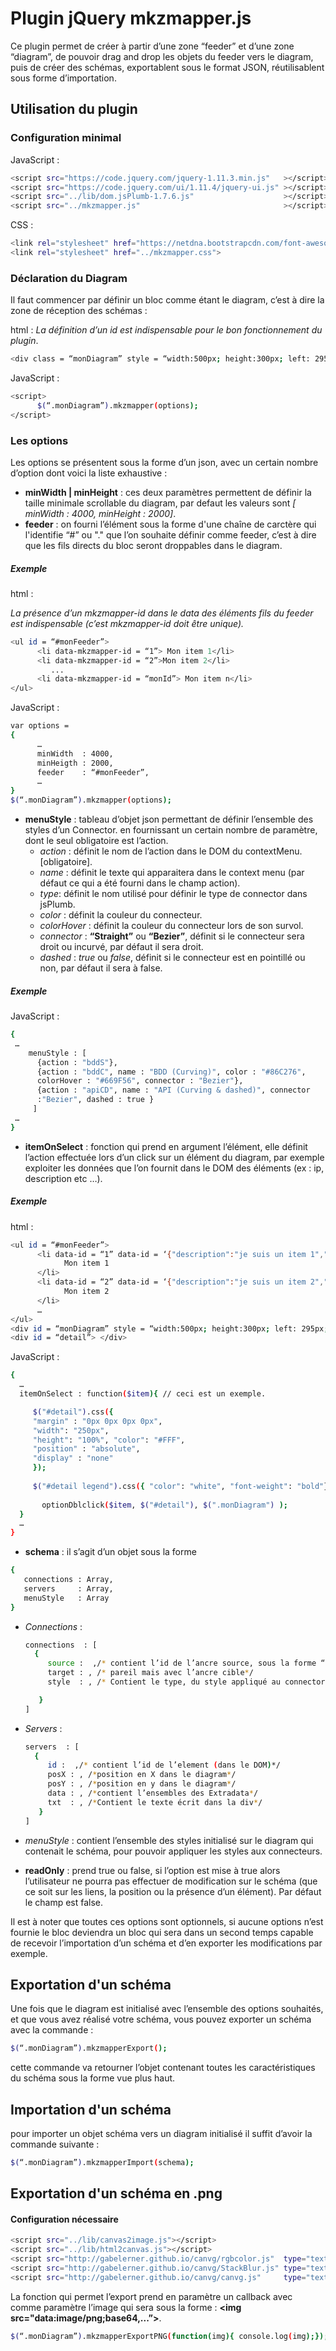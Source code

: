 # Plugin jQuery mkzmapper.js

Ce plugin permet de créer à partir d’une zone “feeder” et d’une zone “diagram”, de pouvoir drag and drop les objets du feeder vers le diagram, puis de créer des schémas, exportablent sous le format JSON, réutilisablent sous forme d’importation.

## Utilisation du plugin

### Configuration minimal

JavaScript :

```sh
<script src="https://code.jquery.com/jquery-1.11.3.min.js"   ></script>
<script src="https://code.jquery.com/ui/1.11.4/jquery-ui.js" ></script>
<script src="../lib/dom.jsPlumb-1.7.6.js"                    ></script>
<script src="../mkzmapper.js"                                ></script>
```

CSS : 

```sh
<link rel="stylesheet" href="https://netdna.bootstrapcdn.com/font-awesome/4.0.3/css/font-awesome.min.css">
<link rel="stylesheet" href="../mkzmapper.css">
```

### Déclaration du **Diagram**

Il faut commencer par définir un bloc comme étant le diagram, c’est à dire la zone de réception des schémas :

html : *La définition d’un id est indispensable pour le bon fonctionnement du plugin*.

```sh
<div class = “monDiagram” style = “width:500px; height:300px; left: 295px;”> </div>
```

JavaScript :
```sh
<script>
      $(“.monDiagram”).mkzmapper(options);
</script>
```
### Les options

Les options se présentent sous la forme d’un json, avec un certain nombre d’option dont voici la liste exhaustive : 

- **minWidth | minHeight** : ces deux paramètres permettent de définir la taille minimale scrollable du diagram, par defaut les valeurs sont *[ minWidth : 4000, minHeight : 2000]*.
- **feeder** :  on fourni l’élément sous la forme d'une chaîne de carctère qui l'identifie “#<nomduFeeder>” ou ".<nomduFeeder>" que l’on souhaite définir comme feeder, c’est à dire que les fils directs du bloc seront droppables dans le diagram.

##### Exemple

html :

*La présence d’un mkzmapper-id dans le data des éléments fils du feeder est indispensable (c’est mkzmapper-id doit être unique).*
```sh
<ul id = “#monFeeder”>
      <li data-mkzmapper-id = “1”> Mon item 1</li>
      <li data-mkzmapper-id = “2”>Mon item 2</li>
         ...
      <li data-mkzmapper-id = “monId”> Mon item n</li>
</ul>
```

JavaScript :
```sh
var options =
{
      …
      minWidth  : 4000,
      minHeigth : 2000,
      feeder    : “#monFeeder”,
      … 
}
$(“.monDiagram”).mkzmapper(options);
```
- **menuStyle** : tableau d’objet json permettant de définir l’ensemble des styles d’un Connector. en fournissant un certain nombre de paramètre, dont le seul obligatoire est l’action.
	- *action* : définit le nom de l’action dans le DOM du contextMenu. [obligatoire].
	- *name* : définit le texte qui apparaitera dans le context menu (par défaut ce qui a été fourni dans le champ action).
	- *type*: définit le nom utilisé pour définir le type de connector dans jsPlumb.
	- *color* : définit la couleur du connecteur.
	- *colorHover* : définit la couleur du connecteur lors de son survol.
	- *connector* : **“Straight”** ou **“Bezier”**, définit si le connecteur sera droit ou incurvé, par défaut il sera droit.
	- *dashed* : *true* ou *false*, définit si le connecteur est en pointillé ou non, par défaut il sera à false. 

##### Exemple 
JavaScript :
```sh
{
 … 
    menuStyle : [
      {action : "bddS"},
      {action : "bddC", name : "BDD (Curving)", color : "#86C276",
      colorHover : "#669F56", connector : "Bezier"},
      {action : "apiCD", name : "API (Curving & dashed)", connector
      :"Bezier", dashed : true }
     ]
 …
}
```
- **itemOnSelect** : fonction qui prend en argument l’élément, elle définit l’action effectuée lors d’un click sur un élément du diagram, par exemple exploiter les données que l’on fournit dans le DOM des éléments (ex : ip, description etc …).

##### Exemple 
html : 
```sh
<ul id = “#monFeeder”>
      <li data-id = “1” data-id = ‘{"description":"je suis un item 1","nom":"1"}’>  
            Mon item 1
      </li>
      <li data-id = “2” data-id = ‘{"description":"je suis un item 2","nom":"2"}’>  
            Mon item 2
      </li>
      … 
</ul>
<div id = “monDiagram” style = “width:500px; height:300px; left: 295px;”> </div>
<div id = “detail”> </div>
```
JavaScript : 
```sh
{
  … 
  itemOnSelect : function($item){ // ceci est un exemple.

     $("#detail").css({ 
     "margin" : "0px 0px 0px 0px",
     "width": "250px",
     "height": "100%", "color": "#FFF",
     "position" : "absolute", 
     "display" : "none"
     });
     
     $("#detail legend").css({ "color": "white", "font-weight": "bold"});
                    
       optionDblclick($item, $("#detail"), $(".monDiagram") );
  }
  … 
}
```
- **schema** :  il s’agit d’un objet sous la forme 
```sh
{
   connections : Array,
   servers     : Array,
   menuStyle   : Array
}
```
- *Connections* :

	```sh
	connections  : [
	  {
	     source :  ,/* contient l’id de l’ancre source, sous la forme “<position><data-id  element>”, avec <position> qui peut etre “bottom<1,2,3>” ou top, left, right*/
	     target : , /* pareil mais avec l’ancre cible*/
	     style  : , /* Contient le type, du style appliqué au connector*/

	   }
	]
	```
- *Servers* : 

	```sh
	servers  : [
	  {
	     id :  ,/* contient l’id de l’element (dans le DOM)*/
	     posX : , /*position en X dans le diagram*/
	     posY : , /*position en y dans le diagram*/
	     data : , /*contient l’ensembles des Extradata*/
	     txt  : , /*Contient le texte écrit dans la div*/
	   }
	]
	```
- *menuStyle* : contient l’ensemble des styles initialisé sur le diagram qui contenait le schéma, pour pouvoir appliquer les styles aux connecteurs.

- **readOnly** : prend true ou false, si l’option est mise à true alors l’utilisateur ne pourra pas effectuer de modification sur le schéma (que ce soit sur les liens, la position ou la présence d’un élément). Par défaut le champ est false.



Il est à noter que toutes ces options sont optionnels, si aucune options n’est fournie le bloc deviendra un bloc qui sera dans un second temps capable de recevoir l’importation d’un schéma et d’en exporter les modifications par exemple.

## Exportation d'un schéma

Une fois que le diagram est initialisé avec l’ensemble des options souhaités, et que vous avez réalisé votre schéma, vous pouvez exporter un schéma avec la commande : 

```sh
$(“.monDiagram”).mkzmapperExport();
```
cette commande va retourner l’objet contenant toutes les caractéristiques du schéma sous la forme vue plus haut.

## Importation d'un schéma 

pour importer un objet schéma vers un diagram initialisé il suffit d’avoir la commande suivante : 

```sh
$(“.monDiagram”).mkzmapperImport(schema);
```

## Exportation d'un schéma en .png

#### Configuration nécessaire

```sh
<script src="../lib/canvas2image.js"></script>
<script src="../lib/html2canvas.js"></script>
<script src="http://gabelerner.github.io/canvg/rgbcolor.js"  type="text/javascript"></script>
<script src="http://gabelerner.github.io/canvg/StackBlur.js" type="text/javascript" ></script>
<script src="http://gabelerner.github.io/canvg/canvg.js"     type="text/javascript"></script>
```
La fonction qui permet l’export prend en paramètre un callback avec comme paramètre l’image qui sera sous la forme : **<img src="data:image/png;base64,...”>**.

```sh
$(“.monDiagram”).mkzmapperExportPNG(function(img){ console.log(img);});
```